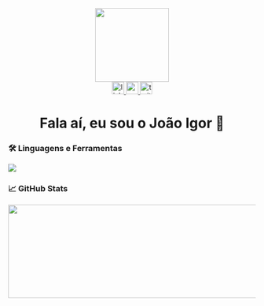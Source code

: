 <div align="center"> <img height="150" src="https://media.giphy.com/media/M9gbBd9nbDrOTu1Mqx/giphy.gif" /> </div>
<div align="center"> <a href="https://www.linkedin.com/in/SEU-LINKEDIN" target="_blank"> <img src="https://img.shields.io/static/v1?message=LinkedIn&logo=linkedin&label=&color=0077B5&logoColor=white&labelColor=&style=for-the-badge" height="25" alt="linkedin logo" /> </a> <a href="https://www.youtube.com/@SEU-YOUTUBE" target="_blank"> <img src="https://img.shields.io/static/v1?message=Youtube&logo=youtube&label=&color=FF0000&logoColor=white&labelColor=&style=for-the-badge" height="25" alt="youtube logo" /> </a> <a href="https://twitter.com/SEU-TWITTER" target="_blank"> <img src="https://img.shields.io/static/v1?message=Twitter&logo=twitter&label=&color=1DA1F2&logoColor=white&labelColor=&style=for-the-badge" height="25" alt="twitter logo" /> </a> </div>
<h1 align="center">Fala aí, eu sou o João Igor 👋</h1>

<h3 align="left">🛠 Linguagens e Ferramentas</h3> <p align="left"> <img src="https://skillicons.dev/icons?i=ruby,rails,java,spring,ts,react,tailwind,html,css,docker,postgres,mysql,sqlite,postman,linux,git,vscode,github" /> </p>
<h3 align="left">📈 GitHub Stats</h3><p align="center"><img src="https://github-readme-stats.vercel.app/api/top-langs/?username=JIgor-Silva&layout=compact&theme=tokyonight" width="2000" height="190"/></p>


